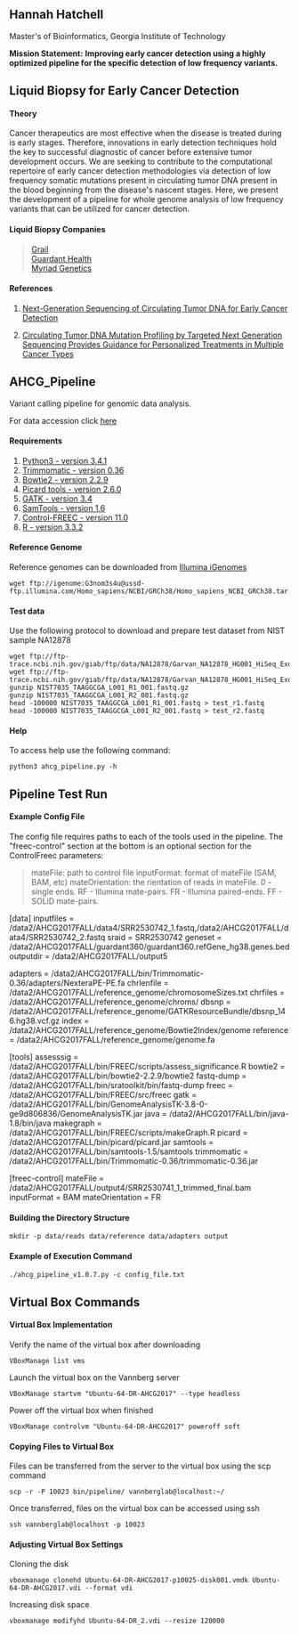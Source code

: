 ## Hannah Hatchell
Master's of Bioinformatics, Georgia Institute of Technology  

**Mission Statement:** __Improving early cancer detection using a highly optimized pipeline for the specific detection of low frequency variants.__

## Liquid Biopsy for Early Cancer Detection  
#### Theory

Cancer therapeutics are most effective when the disease is treated during is early stages. Therefore, innovations in early detection techniques hold the key to successful diagnostic of cancer before extensive tumor development occurs. We are seeking to contribute to the computational repertoire of early cancer detection methodologies via detection of low frequency somatic mutations present in circulating tumor DNA present in the blood beginning from the disease's nascent stages. Here, we present the development of a pipeline for whole genome analysis of low frequency variants that can be utilized for cancer detection. 

#### Liquid Biopsy Companies
> [Grail](https://grail.com/)  
> [Guardant Health](http://www.guardanthealth.com/)  
> [Myriad Genetics](https://myriad.com/)  

#### References
1. [Next-Generation Sequencing of Circulating Tumor DNA for Early Cancer Detection](http://www.sciencedirect.com/science/article/pii/S0092867417301150)  

2. [Circulating Tumor DNA Mutation Profiling by Targeted Next Generation Sequencing Provides Guidance for Personalized Treatments in Multiple Cancer Types](https://www.ncbi.nlm.nih.gov/pmc/articles/PMC5428730/)

## AHCG_Pipeline  
Variant calling pipeline for genomic data analysis.

For data accession click [here](https://www.ncbi.nlm.nih.gov/sra/?term=SRP028580)

#### Requirements

1. [Python3 - version 3.4.1](https://www.python.org/download/releases/3.4.1/)
2. [Trimmomatic - version 0.36](http://www.usadellab.org/cms/uploads/supplementary/Trimmomatic/Trimmomatic-0.36.zip)
3. [Bowtie2 - version 2.2.9](https://sourceforge.net/projects/bowtie-bio/files/bowtie2/2.2.9/)
4. [Picard tools - version 2.6.0](https://github.com/broadinstitute/picard/releases/download/2.6.0/picard.jar)
5. [GATK - version 3.4](https://software.broadinstitute.org/gatk/download/)
6. [SamTools - version 1.6](https://downloads.sourceforge.net/project/samtools/samtools/1.6/samtools-1.6.tar.bz2?r=https%3A%2F%2Fsourceforge.net%2Fprojects%2Fsamtools%2F&ts=1510018121&use_mirror=phoenixnap)
7. [Control-FREEC - version 11.0](https://github.com/BoevaLab/FREEC/archive)
8. [R - version 3.3.2](https://cran.cnr.berkeley.edu/)

#### Reference Genome

Reference genomes can be downloaded from [Illumina iGenomes](http://support.illumina.com/sequencing/sequencing_software/igenome.html)
```{sh}
wget ftp://igenome:G3nom3s4u@ussd-ftp.illumina.com/Homo_sapiens/NCBI/GRCh38/Homo_sapiens_NCBI_GRCh38.tar.gz
```

#### Test data

Use the following protocol to download and prepare test dataset from NIST sample NA12878

```{sh}
wget ftp://ftp-trace.ncbi.nih.gov/giab/ftp/data/NA12878/Garvan_NA12878_HG001_HiSeq_Exome/NIST7035_TAAGGCGA_L001_R1_001.fastq.gz
wget ftp://ftp-trace.ncbi.nih.gov/giab/ftp/data/NA12878/Garvan_NA12878_HG001_HiSeq_Exome/NIST7035_TAAGGCGA_L001_R2_001.fastq.gz
gunzip NIST7035_TAAGGCGA_L001_R1_001.fastq.gz
gunzip NIST7035_TAAGGCGA_L001_R2_001.fastq.gz
head -100000 NIST7035_TAAGGCGA_L001_R1_001.fastq > test_r1.fastq
head -100000 NIST7035_TAAGGCGA_L001_R2_001.fastq > test_r2.fastq
```

#### Help

To access help use the following command:

```{sh}
python3 ahcg_pipeline.py -h
```

## Pipeline Test Run 

#### Example Config File

The config file requires paths to each of the tools used in the pipeline. The "freec-control" section at the bottom is an optional section for the ControlFreec parameters:
> mateFile: path to control file
> inputFormat: format of mateFile (SAM, BAM, etc)
> mateOrientation: the rientation of reads in mateFile. 0 - single ends. RF - Illumina mate-pairs. FR - Illumina paired-ends. FF - SOLiD mate-pairs.

[data]
inputfiles      = /data2/AHCG2017FALL/data4/SRR2530742_1.fastq,/data2/AHCG2017FALL/data4/SRR2530742_2.fastq
sraid           = SRR2530742
geneset         = /data2/AHCG2017FALL/guardant360/guardant360.refGene_hg38.genes.bed
outputdir       = /data2/AHCG2017FALL/output5

adapters        = /data2/AHCG2017FALL/bin/Trimmomatic-0.36/adapters/NexteraPE-PE.fa
chrlenfile      = /data2/AHCG2017FALL/reference_genome/chromosomeSizes.txt
chrfiles        = /data2/AHCG2017FALL/reference_genome/chroms/
dbsnp           = /data2/AHCG2017FALL/reference_genome/GATKResourceBundle/dbsnp_146.hg38.vcf.gz
index           = /data2/AHCG2017FALL/reference_genome/Bowtie2Index/genome
reference       = /data2/AHCG2017FALL/reference_genome/genome.fa

[tools]
assesssig       = /data2/AHCG2017FALL/bin/FREEC/scripts/assess_significance.R
bowtie2         = /data2/AHCG2017FALL/bin/bowtie2-2.2.9/bowtie2
fastq-dump      = /data2/AHCG2017FALL/bin/sratoolkit/bin/fastq-dump
freec           = /data2/AHCG2017FALL/bin/FREEC/src/freec
gatk            = /data2/AHCG2017FALL/bin/GenomeAnalysisTK-3.8-0-ge9d806836/GenomeAnalysisTK.jar
java            = /data2/AHCG2017FALL/bin/java-1.8/bin/java
makegraph       = /data2/AHCG2017FALL/bin/FREEC/scripts/makeGraph.R
picard          = /data2/AHCG2017FALL/bin/picard/picard.jar
samtools        = /data2/AHCG2017FALL/bin/samtools-1.5/samtools
trimmomatic     = /data2/AHCG2017FALL/bin/Trimmomatic-0.36/trimmomatic-0.36.jar

[freec-control]
mateFile        = /data2/AHCG2017FALL/output4/SRR2530741_1_trimmed_final.bam
inputFormat     = BAM
mateOrientation = FR

#### Building the Directory Structure

```{sh}
mkdir -p data/reads data/reference data/adapters output
```
#### Example of Execution Command

```{sh}
./ahcg_pipeline_v1.0.7.py -c config_file.txt
```

## Virtual Box Commands

#### Virtual Box Implementation

Verify the name of the virtual box after downloading

```{sh}
VBoxManage list vms
```

Launch the virtual box on the Vannberg server

```{sh}
VBoxManage startvm "Ubuntu-64-DR-AHCG2017" --type headless
```

Power off the virtual box when finished

```{sh}
VBoxManage controlvm "Ubuntu-64-DR-AHCG2017" poweroff soft
```

#### Copying Files to Virtual Box
Files can be transferred from the server to the virtual box using the scp command

```{sh}
scp -r -P 10023 bin/pipeline/ vannberglab@localhost:~/
```
Once transferred, files on the virtual box can be accessed using ssh

```{sh}
ssh vannberglab@localhost -p 10023
```

#### Adjusting Virtual Box Settings 

Cloning the disk

```{sh}
vboxmanage clonehd Ubuntu-64-DR-AHCG2017-p10025-disk001.vmdk Ubuntu-64-DR-AHCG2017.vdi --format vdi
```

Increasing disk space

```{sh}
vboxmanage modifyhd Ubuntu-64-DR_2.vdi --resize 120000
```
